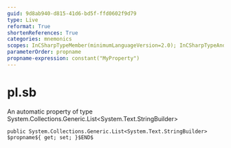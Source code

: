 ```yaml
---
guid: 9d8ab940-d815-41d6-bd5f-ffd0602f9d79
type: Live
reformat: True
shortenReferences: True
categories: mnemonics
scopes: InCSharpTypeMember(minimumLanguageVersion=2.0); InCSharpTypeAndNamespace(minimumLanguageVersion=2.0)
parameterOrder: propname
propname-expression: constant("MyProperty")
---
```


# pl.sb

An automatic property of type System.Collections.Generic.List<System.Text.StringBuilder>

```
public System.Collections.Generic.List<System.Text.StringBuilder> $propname${ get; set; }$END$
```
